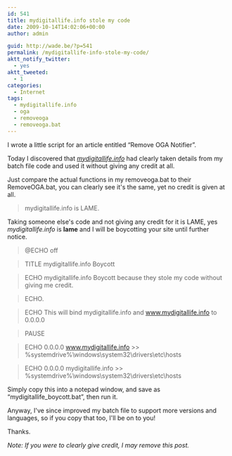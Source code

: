 ```yaml
---
id: 541
title: mydigitallife.info stole my code
date: 2009-10-14T14:02:06+00:00
author: admin

guid: http://wade.be/?p=541
permalink: /mydigitallife-info-stole-my-code/
aktt_notify_twitter:
  - yes
aktt_tweeted:
  - 1
categories:
  - Internet
tags:
  - mydigitallife.info
  - oga
  - removeoga
  - removeoga.bat
---
```

<p class="lead">
  I wrote a little script for an article entitled &#8220;Remove OGA Notifier&#8221;.
</p>

Today I discovered that [_mydigitallife.info_](http://whoisx.co.uk/mydigitallife.info) had clearly taken details from my batch file code and used it without giving any credit at all.

<!--more-->

Just compare the actual functions in my removeoga.bat to their RemoveOGA.bat, you can clearly see it's the same, yet no credit is given at all.

> mydigitallife.info is LAME.

Taking someone else's code and not giving any credit for it is LAME, yes _mydigitallife.info_ is **lame** and I will be boycotting your site until further notice.

> @ECHO off
  
> TITLE mydigitallife.info Boycott
  
> ECHO mydigitallife.info Boycott because they stole my code without giving me credit.
  
> ECHO.
  
> ECHO This will bind mydigitallife.info and www.mydigitallife.info to 0.0.0.0
  
> PAUSE
  
> ECHO 0.0.0.0 www.mydigitallife.info >> %systemdrive%\windows\system32\drivers\etc\hosts
  
> ECHO 0.0.0.0 mydigitallife.info >> %systemdrive%\windows\system32\drivers\etc\hosts

Simply copy this into a notepad window, and save as &#8220;mydigitallife_boycott.bat&#8221;, then run it.

Anyway, I've since improved my batch file to support more versions and languages, so if you copy that too, I'll be on to you!

Thanks.

_Note: If you were to clearly give credit, I may remove this post._